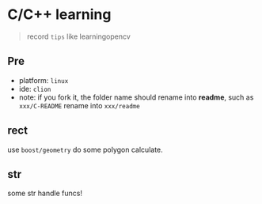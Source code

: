 # C/C++ learning
> record `tips` like learningopencv

## Pre

* platform: `linux`
* ide: `clion`
* note: if you fork it, the folder name should rename into **readme**, such as `xxx/C-README` rename into `xxx/readme`

## rect

use `boost/geometry` do some polygon calculate.

## str

some str handle funcs!